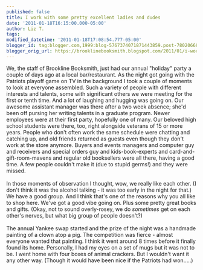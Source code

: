 ```yaml
---
published: false
title: I work with some pretty excellent ladies and dudes
date: '2011-01-18T16:15:00.000-05:00'
author: Liz T.
tags: 
modified_datetime: '2011-01-18T17:08:54.777-05:00'
blogger_id: tag:blogger.com,1999:blog-5767374071871443859.post-7802066847467002849
blogger_orig_url: https://brooklinebooksmith.blogspot.com/2011/01/i-work-with-some-pretty-excellent.html
---
```


We, the staff of <span id="SPELLING_ERROR_0" class="blsp-spelling-error">Brookline</span> <span id="SPELLING_ERROR_1" class="blsp-spelling-error">Booksmith</span>, just had our annual "holiday" party a couple of days ago at a local bar/restaurant.  As the night got going with the Patriots playoff game on TV in the background I took a couple of moments to look at everyone assembled.  Such a variety of people with different interests and talents, some with significant others we were meeting for the first or tenth time.  And a lot of laughing and hugging was going on.  Our awesome <span id="SPELLING_ERROR_2" class="blsp-spelling-corrected">assistant</span> manager was there after a two week absence; she'd been off pursing her writing talents in a graduate program.  Newer employees were at their first party, hopefully one of many.  Our beloved high school students were there, too, right alongside veterans of 15 or more years.  People who don't often work the same schedule were chatting and catching up, and old friends returned as guests even though they don't work at the store anymore.  Buyers and events managers and computer guy and receivers and special orders guy and kids-book-experts and card-and-gift-room-mavens and regular old booksellers were all there, having a good time.  A few people couldn't make it (due to stupid germs!) and they were missed.<br /><br />In those moments of observation I thought, wow, we really like <span id="SPELLING_ERROR_3" class="blsp-spelling-corrected">each other</span>.  (I don't think it was the alcohol talking - it was too early in the night for that.)  We have a good group.  And I think that's one of the reasons why you all like to shop here.  We've got a good vibe going on.  Plus some pretty great books and gifts.  (Okay, not to sound overly-<span id="SPELLING_ERROR_4" class="blsp-spelling-error">rosey</span>, we do <em>sometimes</em> get on <span id="SPELLING_ERROR_5" class="blsp-spelling-corrected">each other's</span> nerves, but what big group of people doesn't?)<br /><br />The annual Yankee swap started and the prize of the night was a handmade painting of a clown atop a pig.  The competition was fierce - almost everyone wanted that painting.  I think it went around 8 times before it finally found its home.  Personally, I had my eyes on a set of mugs but it was not to be.  I went home with four boxes of animal crackers.  But I wouldn't want it any other way.  (Though it would have been nice if the Patriots had won.....)